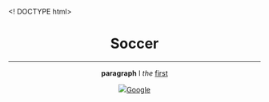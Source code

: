 
<!  DOCTYPE html>
 <html> 


<head>
 <title>Replay</title> 
</head> 


<body> 
<center>
 <h1>Soccer</h1>
 <hr> 
<p> <b>paragraph</b  > I <i>the</i> <u>first 
</center>
 <center> 
<img src="https://cdn0-production-images-kly.a
 </center> 
<center> 
<a href=  "https://www.google.com">Google</a>
 </center> 
</body> 


</html>
